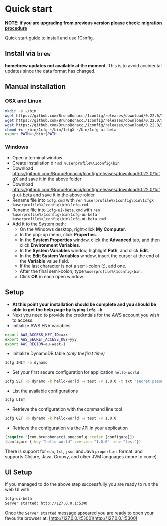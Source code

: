 # Quick start

**NOTE: if you are upgrading from previous version please check: [migration procedure](https://cljdoc.org/d/com.brunobonacci/oneconfig/CURRENT/doc/user-guides/migration-procedure)**

Quick start guide to install and use 1Config.

## Install via `brew`

**homebrew updates not available at the moment**. This is to avoid accidental updates since the data format has changed.



## Manual installation

### OSX and Linux

``` bash
mkdir -p ~/bin
wget https://github.com/BrunoBonacci/1config/releases/download/0.22.0/1cfg-`uname` -O ~/bin/1cfg
wget https://github.com/BrunoBonacci/1config/releases/download/0.22.0/1cfg-ui-beta -O ~/bin/1cfg-ui-beta
wget https://github.com/BrunoBonacci/1config/releases/download/0.22.0/1cfgX -O ~/bin/1cfgX
chmod +x ~/bin/1cfg ~/bin/1cfgX ~/bin/1cfg-ui-beta
export PATH=~/bin:$PATH
```

### Windows

 - Open a terminal window
 - Create installation dir `md %userprofile%\1config\bin`
 - Download https://github.com/BrunoBonacci/1config/releases/download/0.22.0/1cfgX and save it in the above folder
 - Download https://github.com/BrunoBonacci/1config/releases/download/0.22.0/1cfg-ui-beta and save it in the above folder
 - Rename file into `1cfg.cmd` with `ren %userprofile%\1config\bin\1cfgX %userprofile%\1config\bin\1cfg.cmd`
 - Rename file into `1cfg-ui-beta.cmd` with `ren %userprofile%\1config\bin\1cfg-ui-beta %userprofile%\1config\bin\1cfg-ui-beta.cmd`
 - Add it to the System path:
     - On the Windows desktop, right-click **My Computer**.
     - In the pop-up menu, click **Properties**.
     - In the **System Properties** window, click the **Advanced** tab, and then click **Environment Variables**.
     - In the **System Variables** window, highlight **Path**, and click **Edit**.
     - In the **Edit System Variables** window, insert the cursor at the end of the **Variable** value field.
     - If the last character is not a semi-colon (;), add one.
     - After the final semi-colon, type `%userprofile%\1config\bin`.
     - Click **OK** in each open window.

## Setup

  * **At this point your installation should be complete and you
    should be able to get the help page by typing `1cfg -h`**
  * Next you need to provide the credentials for the AWS account you
    wish to access.
  * Initialize AWS ENV variables
  ``` bash
  export AWS_ACCESS_KEY_ID=xxx
  export AWS_SECRET_ACCESS_KEY=yyy
  export AWS_REGION=eu-west-1
  ```
  * Initialize DynamoDB table *(only the first time)*
  ``` bash
  1cfg INIT -b dynamo
  ```
  * Set your first secure configuration for application `hello-world`
  ``` bash
  1cfg SET -b dynamo -k hello-world -e test -v 1.0.0 -t txt 'secret password'
  ```
  * List the available configurations
  ``` bash
  1cfg LIST
  ```
  * Retrieve the configuration with the command line tool
  ``` bash
  1cfg GET -b dynamo -k hello-world -e test -v 1.0.0
  ```
  * Retrieve the configuration via the API in your application
  ``` clojure
  (require '[com.brunobonacci.oneconfig :refer [configure]])
  (configure {:key "hello-world" :version "1.0.0" :env "test"})
  ```

There is support for `edn`, `txt`, `json` and Java `properties` format.
and supports Clojure, Java, Groovy, and other JVM languages (more to come)

## UI Setup

If you managed to do the above step successfully you are ready to run
the web UI with:

``` bash
1cfg-ui-beta
Server started: http://127.0.0.1:5300
```

Once the `Server started` message appeared you are ready to open your
favourite browser at: [http://127.0.0.1:5300](http://127.0.0.1:5300)
